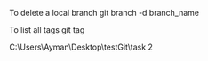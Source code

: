 To delete a local branch
git branch -d branch_name


To list all tags
git tag 

C:\Users\Ayman\Desktop\testGit\task 2
